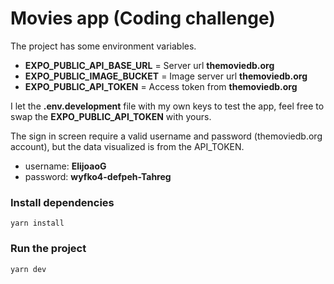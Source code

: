 # Movies app (Coding challenge)

The project has some environment variables.

* **EXPO_PUBLIC_API_BASE_URL** = Server url **themoviedb.org** 
* **EXPO_PUBLIC_IMAGE_BUCKET** = Image server url **themoviedb.org** 
* **EXPO_PUBLIC_API_TOKEN** = Access token from **themoviedb.org** 

I let the **.env.development** file with my own keys to test the app, feel free to swap the **EXPO_PUBLIC_API_TOKEN** with yours.

The sign in screen require a valid username and password (themoviedb.org account), but the data visualized is from the API_TOKEN.

* username: **ElijoaoG**
* password: **wyfko4-defpeh-Tahreg**

### Install dependencies

```console
yarn install
```

### Run the project

```console
yarn dev
```
